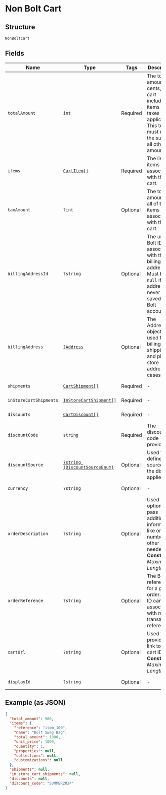 
# Non Bolt Cart

## Structure

`NonBoltCart`

## Fields

| Name | Type | Tags | Description | Getter | Setter |
|  --- | --- | --- | --- | --- | --- |
| `totalAmount` | `int` | Required | The total amount, in cents, of the cart including its items and taxes if applicable. This total must match the sum of all other amounts. | getTotalAmount(): int | setTotalAmount(int totalAmount): void |
| `items` | [`CartItem[]`](../../doc/models/cart-item.md) | Required | The list of items associated with the cart. | getItems(): array | setItems(array items): void |
| `taxAmount` | `?int` | Optional | The total tax amount for all of the items associated with the cart. | getTaxAmount(): ?int | setTaxAmount(?int taxAmount): void |
| `billingAddressId` | `?string` | Optional | The unique Bolt ID associated with the billing address. Must be `null` if this address has never been saved to a Bolt account. | getBillingAddressId(): ?string | setBillingAddressId(?string billingAddressId): void |
| `billingAddress` | [`?Address`](../../doc/models/address.md) | Optional | The Address object is used for billing, shipping, and physical store address use cases. | getBillingAddress(): ?Address | setBillingAddress(?Address billingAddress): void |
| `shipments` | [`CartShipment[]`](../../doc/models/cart-shipment.md) | Required | - | getShipments(): array | setShipments(array shipments): void |
| `inStoreCartShipments` | [`InStoreCartShipment[]`](../../doc/models/in-store-cart-shipment.md) | Required | - | getInStoreCartShipments(): array | setInStoreCartShipments(array inStoreCartShipments): void |
| `discounts` | [`CartDiscount[]`](../../doc/models/cart-discount.md) | Required | - | getDiscounts(): array | setDiscounts(array discounts): void |
| `discountCode` | `string` | Required | The discount code provided. | getDiscountCode(): string | setDiscountCode(string discountCode): void |
| `discountSource` | [`?string (DiscountSourceEnum)`](../../doc/models/discount-source-enum.md) | Optional | Used to define the source of the discount applied. | getDiscountSource(): ?string | setDiscountSource(?string discountSource): void |
| `currency` | `?string` | Optional | - | getCurrency(): ?string | setCurrency(?string currency): void |
| `orderDescription` | `?string` | Optional | Used optionally to pass additional information like order numbers or other IDs as needed.<br>**Constraints**: *Maximum Length*: `1024` | getOrderDescription(): ?string | setOrderDescription(?string orderDescription): void |
| `orderReference` | `?string` | Optional | The Bolt reference ID for a given order. This ID can be associated with many transaction references. | getOrderReference(): ?string | setOrderReference(?string orderReference): void |
| `cartUrl` | `?string` | Optional | Used to provide a link to the cart ID.<br>**Constraints**: *Maximum Length*: `8192` | getCartUrl(): ?string | setCartUrl(?string cartUrl): void |
| `displayId` | `?string` | Optional | - | getDisplayId(): ?string | setDisplayId(?string displayId): void |

## Example (as JSON)

```json
{
  "total_amount": 900,
  "items": {
    "reference": "item_100",
    "name": "Bolt Swag Bag",
    "total_amount": 1000,
    "unit_price": 1000,
    "quantity": 1,
    "properties": null,
    "collections": null,
    "customizations": null
  },
  "shipments": null,
  "in_store_cart_shipments": null,
  "discounts": null,
  "discount_code": "SUMMER2024"
}
```

